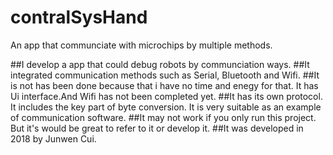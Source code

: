 # contralSysHand
 An app that communciate with microchips by multiple methods.


##I develop a app that could debug robots by communciation ways.
##It integrated communication methods such as Serial, Bluetooth and Wifi.
##It is not has been done because that i have no time and enegy for that. It has Ui interface.And Wifi  has not been completed yet.
##It has its own protocol. It includes the key part of byte conversion. It is very suitable as an example of communication software.
##It may not work if you only run this project. But it's would be great to refer to it or develop it.
##It was developed in 2018 by Junwen Cui.